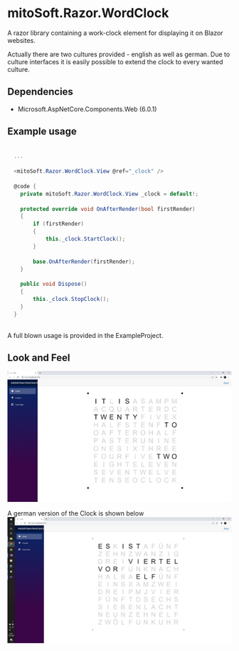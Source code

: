 # mitoSoft.Razor.WordClock
A razor library containing a work-clock element for displaying it on Blazor websites.

Actually there are two cultures provided - english as well as german. Due to culture
interfaces it is easily possible to extend the clock to every wanted culture.

## Dependencies

 - Microsoft.AspNetCore.Components.Web (6.0.1)

## Example usage


```c#
  
  ...
  
  <mitoSoft.Razor.WordClock.View @ref="_clock" />

  @code {
    private mitoSoft.Razor.WordClock.View _clock = default!;

    protected override void OnAfterRender(bool firstRender)
    {
        if (firstRender)
        {
            this._clock.StartClock();
        }

        base.OnAfterRender(firstRender);
    }

    public void Dispose()
    {
        this._clock.StopClock();
    }
  }
	
```

A full blown usage is provided in the ExampleProject.

## Look and Feel

![Screenshot](WordClockExampleEnglish.png)

A german version of the Clock is shown below
![Screenshot](WordClockExampleGerman.png)